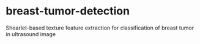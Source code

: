 # breast-tumor-detection
Shearlet-based texture feature extraction for classification of breast tumor in ultrasound image
